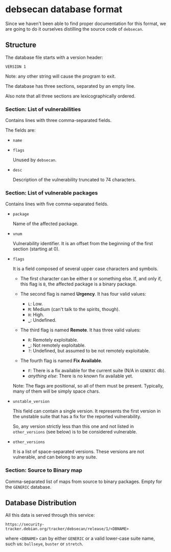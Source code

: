 # debsecan database format

Since we haven't been able to find proper documentation for this format,
we are going to do it ourselves distilling the source code of `debsecan`.

## Structure

The database file starts with a version header:

```text
VERSION 1
```

Note: any other string will cause the program to exit.

The database has three sections, separated by an empty line.

Also note that all three sections are lexicographically ordered.


### Section: List of vulnerabilities

Contains lines with three comma-separated fields.

The fields are:

- `name`

- `flags`

  Unused by `debsecan`.

- `desc`

  Description of the vulnerability truncated to 74 characters.

### Section: List of vulnerable packages

Contains lines with five comma-separated fields.

- `package`

  Name of the affected package.

- `vnum`

  Vulnerability identifier. It is an offset from the beginning of the first
  section (starting at 0).

- `flags`

  It is a field composed of several upper case characters and symbols.

  - The first character can be either `B` or something else. If, and only if,
    this flag is `B`, the affected package is a binary package.

  - The second flag is named **Urgency**. It has four valid values:

    - `L`: Low.
    - `M`: Medium (can't talk to the spirits, though).
    - `H`: High.
    - `␣`: Undefined.

  - The third flag is named **Remote**. It has three valid values:

    - `R`: Remotely exploitable.
    - `␣`: Not remotely exploitable.
    - `?`: Undefined, but assumed to be not remotely exploitable.

  - The fourth flag is named **Fix Available**.

    - `F`: There is a fix available for the current suite (N/A in `GENERIC` db).
    - _anything else_: There is no known fix available yet.

  Note: The flags are positional, so all of them must be present. Typically,
  many of them will be simply space chars.

- `unstable_version`

  This field can contain a single version. It represents the first version in
  the unstable suite that has a fix for the reported vulnerability.

  So, any version strictly less than this one and not listed in `other_versions`
  (see below) is to be considered vulnerable.

- `other_versions`

  It is a list of space-separated versions. These versions are not vulnerable,
  and can belong to any suite.

### Section: Source to Binary map

Comma-separated list of maps from source to binary packages. Empty for the
`GENERIC` database.

## Database Distribution

All this data is served through this service:

```text
https://security-tracker.debian.org/tracker/debsecan/release/1/<DBNAME>
```

where `<DBNAME>` can by either `GENERIC` or a valid lower-case suite name, such
us: `bullseye`, `buster` or `stretch`.
